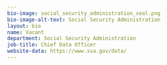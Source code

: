 ```yaml
---
bio-image: social_security_administration_seal.png
bio-image-alt-text: Social Security Administration
layout: bio
name: Vacant
department: Social Security Administration
job-title: Chief Data Officer
website-data: https://www.ssa.gov/data/
---
```

